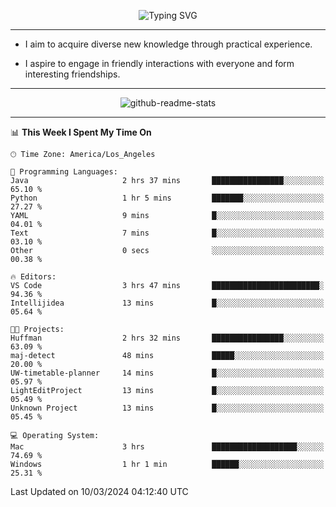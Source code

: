 <p align="center">
  <img src="https://readme-typing-svg.demolab.com?font=Fira+Code&weight=500&size=32&duration=2500&pause=1600&center=true&vCenter=true&random=false&width=1024&height=64&lines=Hi+there+%F0%9F%91%8B;I'm+delighted+you+could+make+it+here+%F0%9F%8E%89;I'm+Harry%2C+a+college+student+still+finding+my+way" alt="Typing SVG" />
</p>


---


- I aim to acquire diverse new knowledge through practical experience.

- I aspire to engage in friendly interactions with everyone and form interesting friendships.


---


<p align="center">
  <img src="https://github-readme-stats.vercel.app/api?username=Harry-Jing&show_icons=true" alt="github-readme-stats"/>
</p>


---

<!--START_SECTION:waka-->
📊 **This Week I Spent My Time On** 

```text
🕑︎ Time Zone: America/Los_Angeles

💬 Programming Languages: 
Java                     2 hrs 37 mins       ████████████████░░░░░░░░░   65.10 % 
Python                   1 hr 5 mins         ███████░░░░░░░░░░░░░░░░░░   27.27 % 
YAML                     9 mins              █░░░░░░░░░░░░░░░░░░░░░░░░   04.01 % 
Text                     7 mins              █░░░░░░░░░░░░░░░░░░░░░░░░   03.10 % 
Other                    0 secs              ░░░░░░░░░░░░░░░░░░░░░░░░░   00.38 % 

🔥 Editors: 
VS Code                  3 hrs 47 mins       ████████████████████████░   94.36 % 
Intellijidea             13 mins             █░░░░░░░░░░░░░░░░░░░░░░░░   05.64 % 

🐱‍💻 Projects: 
Huffman                  2 hrs 32 mins       ████████████████░░░░░░░░░   63.09 % 
maj-detect               48 mins             █████░░░░░░░░░░░░░░░░░░░░   20.00 % 
UW-timetable-planner     14 mins             █░░░░░░░░░░░░░░░░░░░░░░░░   05.97 % 
LightEditProject         13 mins             █░░░░░░░░░░░░░░░░░░░░░░░░   05.49 % 
Unknown Project          13 mins             █░░░░░░░░░░░░░░░░░░░░░░░░   05.45 % 

💻 Operating System: 
Mac                      3 hrs               ███████████████████░░░░░░   74.69 % 
Windows                  1 hr 1 min          ██████░░░░░░░░░░░░░░░░░░░   25.31 % 
```


 Last Updated on 10/03/2024 04:12:40 UTC
<!--END_SECTION:waka-->
